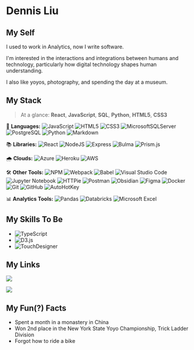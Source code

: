 # Dennis Liu

## My Self

I used to work in Analytics, now I write software. 

I'm interested in the interactions and integrations between humans and technology, particularly how digital technology shapes human understanding.

I also like yoyos, photography, and spending the day at a museum.

## My Stack

>At a glance: **React**, **JavaScript**, **SQL**, **Python**, **HTML5**, **CSS3**

💬 **Languages:** 
![JavaScript](https://img.shields.io/badge/javascript-%23323330.svg?style=for-the-badge&logo=javascript&logoColor=%23F7DF1E)
![HTML5](https://img.shields.io/badge/html5-%23E34F26.svg?style=for-the-badge&logo=html5&logoColor=white)
![CSS3](https://img.shields.io/badge/css3-%231572B6.svg?style=for-the-badge&logo=css3&logoColor=white)
![MicrosoftSQLServer](https://img.shields.io/badge/Microsoft%20SQL%20Server-CC2927?style=for-the-badge&logo=microsoft%20sql%20server&logoColor=white)
![PostgreSQL](https://img.shields.io/badge/postgresql-%23316192.svg?style=for-the-badge&logo=postgresql&logoColor=white)
![Python](https://img.shields.io/badge/python-3670A0?style=for-the-badge&logo=python&logoColor=ffdd54)
![Markdown](https://img.shields.io/badge/markdown-%23000000.svg?style=for-the-badge&logo=markdown&logoColor=white)

📚 **Libraries:**
![React](https://img.shields.io/badge/react-%2320232a.svg?style=for-the-badge&logo=react&logoColor=%2361DAFB)
![NodeJS](https://img.shields.io/badge/node.js-6DA55F?style=for-the-badge&logo=node.js&logoColor=white)
![Express](https://img.shields.io/badge/express-%23404d59.svg?style=for-the-badge&logo=express&logoColor=%2361DAFB)
![Bulma](https://img.shields.io/badge/bulma-00D0B1?style=for-the-badge&logo=bulma&logoColor=white)
![Prism.js](https://img.shields.io/badge/prism.js-7FAB14?style=for-the-badge)

🌧 **Clouds:**
![Azure](https://img.shields.io/badge/azure-%230072C6.svg?style=for-the-badge&logo=microsoftazure&logoColor=white)
![Heroku](https://img.shields.io/badge/heroku-%23430098.svg?style=for-the-badge&logo=heroku&logoColor=white)
![AWS](https://img.shields.io/badge/AWS-%23FF9900.svg?style=for-the-badge&logo=amazon-aws&logoColor=white)

🛠 **Other Tools:**
![NPM](https://img.shields.io/badge/NPM-%23CB3837.svg?style=for-the-badge&logo=npm&logoColor=white)
![Webpack](https://img.shields.io/badge/webpack-%238DD6F9.svg?style=for-the-badge&logo=webpack&logoColor=black)
![Babel](https://img.shields.io/badge/Babel-F9DC3e?style=for-the-badge&logo=babel&logoColor=black)
![Visual Studio Code](https://img.shields.io/badge/Visual%20Studio%20Code-0078d7.svg?style=for-the-badge&logo=visual-studio-code&logoColor=white)
![Jupyter Notebook](https://img.shields.io/badge/jupyter-%23F37626.svg?style=for-the-badge&logo=jupyter&logoColor=white)
![HTTPie](https://img.shields.io/badge/HTTPie-73DC8C?style=for-the-badge&logo=httpie&logoColor=white)
![Postman](https://img.shields.io/badge/Postman-FF6C37?style=for-the-badge&logo=postman&logoColor=white)
![Obsidian](https://img.shields.io/badge/obsidian-483699?style=for-the-badge&logo=obsidian&logoColor=white)
![Figma](https://img.shields.io/badge/figma-F24E1E?style=for-the-badge&logo=figma&logoColor=white)
![Docker](https://img.shields.io/badge/docker-%230db7ed.svg?style=for-the-badge&logo=docker&logoColor=white)
![Git](https://img.shields.io/badge/git-%23F05033.svg?style=for-the-badge&logo=git&logoColor=white)
![GitHub](https://img.shields.io/badge/github-%23121011.svg?style=for-the-badge&logo=github&logoColor=white)
![AutoHotKey](https://img.shields.io/badge/autohotkey-334455?style=for-the-badge&logo=autohotkey&logoColor=white)


📊 **Analytics Tools:**
![Pandas](https://img.shields.io/badge/pandas-%23150458.svg?style=for-the-badge&logo=pandas&logoColor=white)
![Databricks](https://img.shields.io/badge/databricks-FF3621?style=for-the-badge&logo=databricks&logoColor=white)
![Microsoft Excel](https://img.shields.io/badge/Microsoft_Excel-217346?style=for-the-badge&logo=microsoft-excel&logoColor=white)


## My Skills To Be

* ![TypeScript](https://img.shields.io/badge/typescript-%23007ACC.svg?style=for-the-badge&logo=typescript&logoColor=white)
* ![D3.js](https://img.shields.io/badge/d3.js-F9A03C?style=for-the-badge&logo=d3.js&logoColor=white)
* ![TouchDesigner](https://img.shields.io/badge/touchdesigner-242424?style=for-the-badge)

## My Links

<a href="https://linkedin.com/in/dennisliu9" target="_blank" rel="noreferrer"><img src="https://img.shields.io/badge/linkedin-dennisliu9-white?style=for-the-badge&color=0077B5&logo=linkedin&logoColor=0077B5&labelColor=white" /></a>

<a href="https://github.com/dennisliu9/dennisliu9/blob/a7bd96df1bb48a1eca8deb4b5403a57b7407eac6/Dennis_Liu-Resume.pdf" target="_blank" rel="noreferrer"><img src="https://img.shields.io/badge/📝   resume-click  here-white?style=for-the-badge&color=0077B5&&logoColor=0077B5&labelColor=white" /></a>

## My Fun(?) Facts

* Spent a month in a monastery in China
* Won 2nd place in the New York State Yoyo Championship, Trick Ladder Division
* Forgot how to ride a bike
